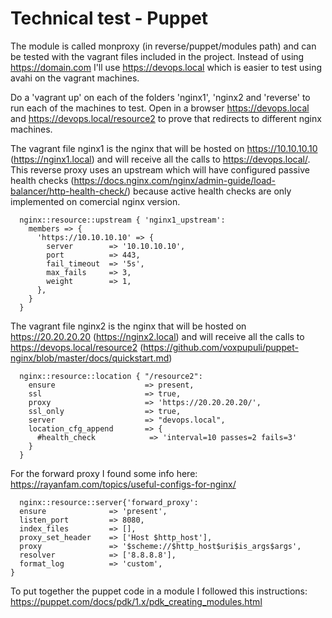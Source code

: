 # Technical test - Puppet
The module is called monproxy (in reverse/puppet/modules path) and can be tested with the vagrant files included in the project. Instead of using https://domain.com  I'll use https://devops.local which is easier to test using avahi on the vagrant machines.

Do a 'vagrant up' on each of the folders 'nginx1', 'nginx2 and 'reverse' to run each of the machines to test. Open in a browser https://devops.local and https://devops.local/resource2 to prove that redirects to different nginx machines.

The vagrant file nginx1 is the nginx that will be hosted on https://10.10.10.10 (https://nginx1.local) and will receive all the calls to https://devops.local/. This reverse proxy uses an upstream which will have configured passive health checks (https://docs.nginx.com/nginx/admin-guide/load-balancer/http-health-check/) because active health checks are only implemented on comercial nginx version.
```
  nginx::resource::upstream { 'nginx1_upstream':
    members => {
      'https://10.10.10.10' => {
        server        => '10.10.10.10',
        port          => 443,
        fail_timeout  => '5s',
        max_fails     => 3,
        weight        => 1,
      },
    }
  }
```

The vagrant file nginx2 is the nginx that will be hosted on https://20.20.20.20 (https://nginx2.local) and will receive all the calls to https://devops.local/resource2 (https://github.com/voxpupuli/puppet-nginx/blob/master/docs/quickstart.md)
```
  nginx::resource::location { "/resource2":
    ensure                    => present,
    ssl                       => true,
    proxy                     => 'https://20.20.20.20/',
    ssl_only                  => true,
    server                    => "devops.local",
    location_cfg_append       => {
      #health_check            => 'interval=10 passes=2 fails=3'
    }
  }
  ```
  
  For the forward proxy I found some info here: https://rayanfam.com/topics/useful-configs-for-nginx/
  ```
    nginx::resource::server{'forward_proxy':
    ensure              => 'present',
    listen_port         => 8080,
    index_files         => [],
    proxy_set_header    => ['Host $http_host'],
    proxy               => '$scheme://$http_host$uri$is_args$args',
    resolver            => ['8.8.8.8'],
    format_log          => 'custom',
  }
  ```
  
  To put together the puppet code in a module I followed this instructions: https://puppet.com/docs/pdk/1.x/pdk_creating_modules.html
